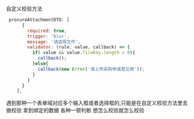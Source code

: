 自定义校验方法

```js
 procureAttachmentDTO: [
      {
        required: true,
        trigger: 'blur',
        message: '请选择文件',
        validator: (rule, value, callback) => {
          if( value && value.fileKey.length > 0){
            callback();
          }else{
            callback(new Error('请上传采购申请意见表'));
          }
        }
      }
    ],
```

遇到那种一个表单域对应多个输入框或者选择框的,只能是在自定义校验方法里去做校验
拿到绑定的数据 各种一顿判断 想怎么校验就怎么校验